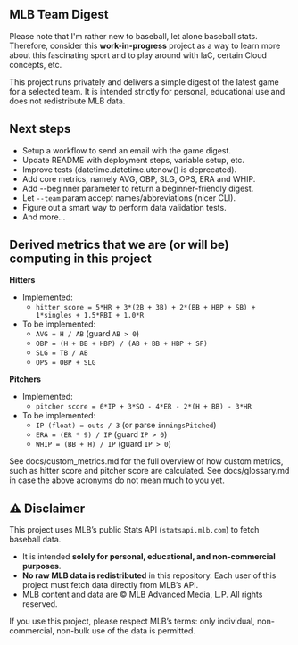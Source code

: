 ## MLB Team Digest

Please note that I'm rather new to baseball, let alone baseball stats. Therefore, consider this **work-in-progress** project as a way to learn more about this fascinating sport and to play around with IaC, certain Cloud concepts, etc.

This project runs privately and delivers a simple digest of the latest game for a selected team. It is intended strictly for personal, educational use and does not redistribute MLB data.

## Next steps

- Setup a workflow to send an email with the game digest.
- Update README with deployment steps, variable setup, etc.
- Improve tests (datetime.datetime.utcnow() is deprecated).
- Add core metrics, namely AVG, OBP, SLG, OPS, ERA and WHIP.
- Add --beginner parameter to return a beginner-friendly digest.
- Let `--team` param accept names/abbreviations (nicer CLI).
- Figure out a smart way to perform data validation tests.
- And more...

## Derived metrics that we are (or will be) computing in this project

**Hitters**

- Implemented:
  - `hitter score = 5*HR + 3*(2B + 3B) + 2*(BB + HBP + SB) + 1*singles + 1.5*RBI + 1.0*R`
- To be implemented:
  - `AVG = H / AB` (guard `AB > 0`)
  - `OBP = (H + BB + HBP) / (AB + BB + HBP + SF)`
  - `SLG = TB / AB`
  - `OPS = OBP + SLG`

**Pitchers**

- Implemented:
  - `pitcher score = 6*IP + 3*SO - 4*ER - 2*(H + BB) - 3*HR`
- To be implemented:
  - `IP (float) = outs / 3` (or parse `inningsPitched`)
  - `ERA = (ER * 9) / IP` (guard `IP > 0`)
  - `WHIP = (BB + H) / IP` (guard `IP > 0`)

See docs/custom_metrics.md for the full overview of how custom metrics, such as hitter score and pitcher score are calculated.
See docs/glossary.md in case the above acronyms do not mean much to you yet.

## ⚠️ Disclaimer

This project uses MLB’s public Stats API (`statsapi.mlb.com`) to fetch baseball data.

- It is intended **solely for personal, educational, and non-commercial purposes**.
- **No raw MLB data is redistributed** in this repository. Each user of this project must fetch data directly from MLB’s API.
- MLB content and data are © MLB Advanced Media, L.P. All rights reserved.

If you use this project, please respect MLB’s terms: only individual, non-commercial, non-bulk use of the data is permitted.
